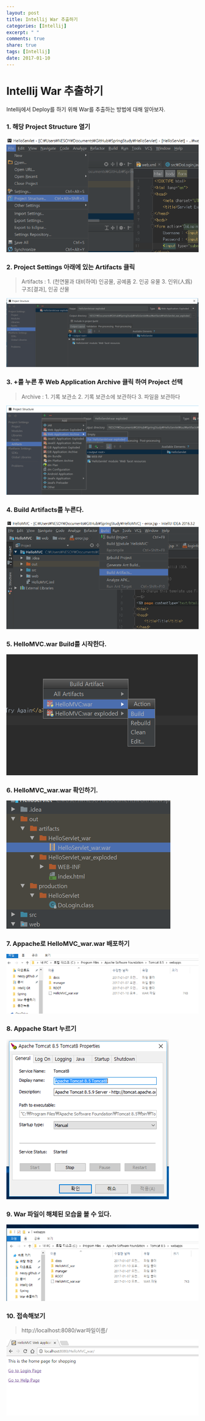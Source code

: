```yaml
---
layout: post
title: Intellij War 추출하기
categories: [Intellij]
excerpt: " "
comments: true
share: true
tags: [Intellij]
date: 2017-01-10
---
```


# **Intellij War 추출하기**

Intellij에서 Deploy를 하기 위해 War를 추출하는 방법에 대해 알아보자.

### 1. 해당 Project Structure 열기

![No Image](/assets/posts/20170110/War1.PNG)

### 2. Project Settings 아래에 있는 Artifacts 클릭

> Artifacts : 1. (천연물과 대비하여) 인공물, 공예품   2. 인공 유물   3. 인위(人爲) 구조[결과], 인공 산물

![No Image](/assets/posts/20170110/War2.PNG)

### 3. +를 누른 후 Web Application Archive 클릭 하여 Project 선택

> Archive : 1. 기록 보관소   2. 기록 보관소에 보관하다   3. 파일을 보관하다

![No Image](/assets/posts/20170110/War3.PNG)

### 4. Build Artifacts를 누른다.

![No Image](/assets/posts/20170110/War4.PNG)

### 5. HelloMVC.war Build를 시작한다.

![No Image](/assets/posts/20170110/War5.PNG)

### 6. HelloMVC_war.war 확인하기.

![No Image](/assets/posts/20170110/War6.PNG)

### 7. Appache로 HelloMVC_war.war 배포하기

![No Image](/assets/posts/20170110/War7.PNG)

### 8. Appache Start 누르기

![No Image](/assets/posts/20170110/War8.PNG)

### 9. War 파일이 해체된 모습을 볼 수 있다.

![No Image](/assets/posts/20170110/War9.PNG)

### 10. 접속해보기

> http://localhost:8080/war파일이름/

![No Image](/assets/posts/20170110/War10.PNG)
